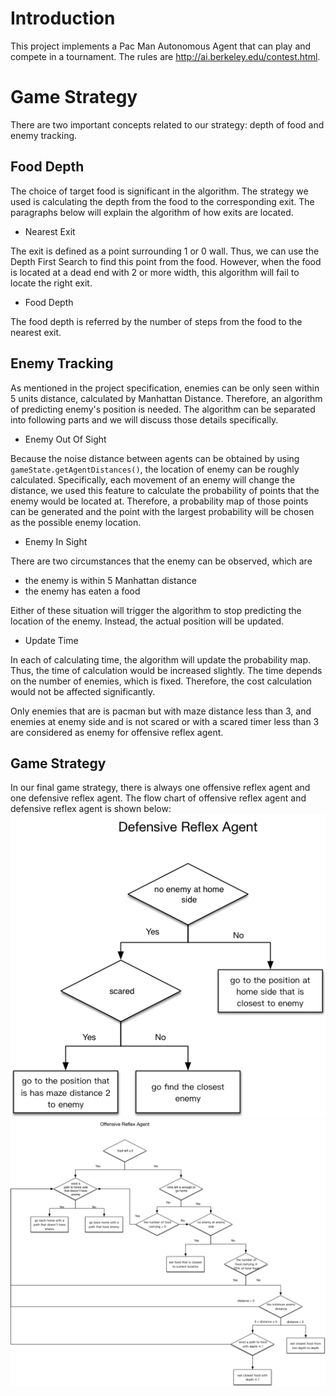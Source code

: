 # Introduction
This project implements a Pac Man Autonomous Agent that can play and compete in a tournament. The rules are http://ai.berkeley.edu/contest.html.

# Game Strategy

There are two important concepts related to our strategy: depth of food and enemy tracking.

## Food Depth
The choice of target food is significant in the algorithm. The strategy we used is calculating the depth from the food to the corresponding exit. The paragraphs below will explain the algorithm of how exits are located.

- Nearest Exit

The exit is defined as a point surrounding 1 or 0 wall. Thus, we can use the Depth First Search to find this point from the food. However, when the food is located at a dead end with 2 or more width, this algorithm will fail to locate the right exit.

- Food Depth

The food depth is referred by the number of steps from the food to the nearest exit.

## Enemy Tracking
As mentioned in the project specification, enemies can be only seen within 5 units distance, calculated by Manhattan Distance. Therefore, an algorithm of predicting enemy's position is needed. The algorithm can be separated into following parts and we will discuss those details specifically.

- Enemy Out Of Sight

Because the noise distance between agents can be obtained by using `gameState.getAgentDistances()`, the location of enemy can be roughly calculated. Specifically, each movement of an enemy will change the distance, we used this feature to calculate the probability of points that the enemy would be located at. Therefore, a probability map of those points can be generated and the point with the largest probability will be chosen as the possible enemy location.

- Enemy In Sight

There are two circumstances that the enemy can be observed, which are

* the enemy is within 5 Manhattan distance
* the enemy has eaten a food

Either of these situation will trigger the algorithm to stop predicting the location of the enemy. Instead, the actual position will be updated.

- Update Time

In each of calculating time, the algorithm will update the probability map. Thus, the time of calculation would be increased slightly. The time depends on the number of enemies, which is fixed. Therefore, the cost calculation would not be affected significantly.

Only enemies that are is pacman but with maze distance less than 3, and enemies at enemy side and is not scared or with a scared timer less than 3 are considered as enemy for offensive reflex agent. 

## Game Strategy

In our final game strategy, there is always one offensive reflex agent and one defensive reflex agent.
The flow chart of offensive reflex agent and defensive reflex agent is shown below:
![](defensive_agent.png)
![](offensive_agent.png)

